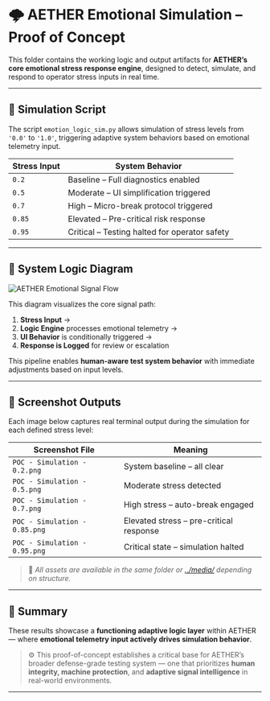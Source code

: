 # 🌩️ AETHER Emotional Simulation – Proof of Concept

This folder contains the working logic and output artifacts for **AETHER’s core emotional stress response engine**, designed to detect, simulate, and respond to operator stress inputs in real time.

---

## 🎯 Simulation Script

The script `emotion_logic_sim.py` allows simulation of stress levels from `'0.0'` to `'1.0'`, triggering adaptive system behaviors based on emotional telemetry input.

| Stress Input | System Behavior                              |
|--------------|-----------------------------------------------|
| `0.2`        | Baseline – Full diagnostics enabled           |
| `0.5`        | Moderate – UI simplification triggered        |
| `0.7`        | High – Micro-break protocol triggered         |
| `0.85`       | Elevated – Pre-critical risk response         |
| `0.95`       | Critical – Testing halted for operator safety |

---

## 🧠 System Logic Diagram

![AETHER Emotional Signal Flow](../media/AETHER_logic_flow_diagram.png)

This diagram visualizes the core signal path:

1. **Stress Input** →  
2. **Logic Engine** processes emotional telemetry →  
3. **UI Behavior** is conditionally triggered →  
4. **Response is Logged** for review or escalation  

This pipeline enables **human-aware test system behavior** with immediate adjustments based on input levels.

---

## 📸 Screenshot Outputs

Each image below captures real terminal output during the simulation for each defined stress level:

| Screenshot File               | Meaning                                      |
|------------------------------|----------------------------------------------|
| `POC - Simulation - 0.2.png` | System baseline – all clear                  |
| `POC - Simulation - 0.5.png` | Moderate stress detected                     |
| `POC - Simulation - 0.7.png` | High stress – auto-break engaged             |
| `POC - Simulation - 0.85.png`| Elevated stress – pre-critical response      |
| `POC - Simulation - 0.95.png`| Critical state – simulation halted           |

> 📂 *All assets are available in the same folder or [../media/](../media/) depending on structure.*

---

## 🧾 Summary

These results showcase a **functioning adaptive logic layer** within AETHER — where **emotional telemetry input actively drives simulation behavior**.  

> ⚙️ This proof-of-concept establishes a critical base for AETHER’s broader defense-grade testing system — one that prioritizes **human integrity, machine protection**, and **adaptive signal intelligence** in real-world environments.

---
